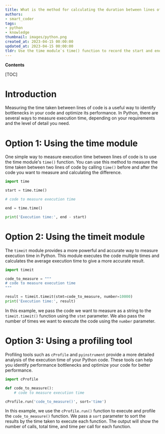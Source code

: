 ```yaml
---
title: What is the method for calculating the duration between lines of code in python?
authors:
- smart_coder
tags:
- python
- knowledge
thumbnail: images/python.png
created_at: 2023-04-15 00:00:00
updated_at: 2023-04-15 00:00:00
tldr: Use the time module`s time() function to record the start and end times and calculate the difference.
---
```


**Contents**

[TOC]

# Introduction
Measuring the time taken between lines of code is a useful way to identify bottlenecks in your code and optimize its performance. In Python, there are several ways to measure execution time, depending on your requirements and the level of detail you need.

# Option 1: Using the time module
One simple way to measure execution time between lines of code is to use the time module's `time()` function. You can use this method to measure the time taken between two lines of code by calling `time()` before and after the code you want to measure and calculating the difference.

```python
import time

start = time.time()

# code to measure execution time

end = time.time()

print('Execution time:', end - start)
```

# Option 2: Using the timeit module
The `timeit` module provides a more powerful and accurate way to measure execution time in Python. This module executes the code multiple times and calculates the average execution time to give a more accurate result.

```python
import timeit

code_to_measure = """
# code to measure execution time
"""

result = timeit.timeit(stmt=code_to_measure, number=10000)
print('Execution time:', result)
```

In this example, we pass the code we want to measure as a string to the `timeit.timeit()` function using the `stmt` parameter. We also pass the number of times we want to execute the code using the `number` parameter.

# Option 3: Using a profiling tool
Profiling tools such as `cProfile` and `pyinstrument` provide a more detailed analysis of the execution time of your Python code. These tools can help you identify performance bottlenecks and optimize your code for better performance.

```python
import cProfile

def code_to_measure():
    # code to measure execution time

cProfile.run('code_to_measure()', sort='time')
```

In this example, we use the `cProfile.run()` function to execute and profile the `code_to_measure()` function. We pass a `sort` parameter to sort the results by the time taken to execute each function. The output will show the number of calls, total time, and time per call for each function.
